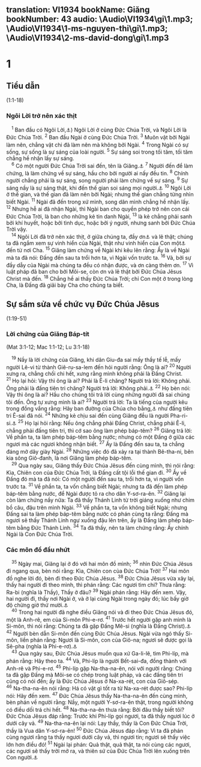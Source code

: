 translation: VI1934
bookName: Giăng 
bookNumber: 43
audio: \Audio\VI1934\gi\1.mp3; \Audio\VI1934\1-ms-nguyen-thi\gi\1.mp3; \Audio\VI1934\2-ms-david-dong\gi\1.mp3
-------

<div class="title"><h1>1</h1><h2>Tiểu dẫn</h2><p>(1:1-18)</p><h3>Ngôi Lời trở nên xác thịt</h3></div>
<span class="verse gi_1_1"> <sup>1</sup> Ban đầu có Ngôi Lời,<a data-toggle="tooltip" data-placement="bottom" title="Nt: Logos nghĩa là lời nói. Trong văn hóa Gờ-réc (Hi Lạp), từ nầy chỉ về lời nói lẫn ý tưởng trong tâm trí, và cũng chỉ về nguyên lý điều khiển mọi sự và tác động trong vũ trụ. Trong kinh điển Do Thái, Lời là tác nhân của Cong cuộc Sa tạo (xem Thi 33:6">⚓</a>) Ngôi Lời ở cùng Đức Chúa Trời, và Ngôi Lời là Đức Chúa Trời. </span>
<span class="verse gi_1_2"><sup>2</sup> Ban đầu Ngài ở cùng Đức Chúa Trời. </span>
<span class="verse gi_1_3"><sup>3</sup> Muôn vật bởi Ngài làm nên, chẳng vật chi đã làm nên mà không bởi Ngài. </span>
<span class="verse gi_1_4"><sup>4</sup> Trong Ngài có sự sống, sự sống là sự sáng của loài người. </span>
<span class="verse gi_1_5"><sup>5</sup> Sự sáng soi trong tối tăm, tối tăm chẳng hề nhận lấy sự sáng. <br/></span>
<span class="verse gi_1_6"> <sup>6</sup> Có một người Đức Chúa Trời sai đến, tên là Giăng.<a data-toggle="tooltip" data-placement="bottom" title="Mat 3:1; Mac 1:4; Lu 3:1-2">⚓</a></span>
<span class="verse gi_1_7"><sup>7</sup> Người đến để làm chứng, là làm chứng về sự sáng, hầu cho bởi người ai nấy đều tin. </span>
<span class="verse gi_1_8"><sup>8</sup> Chính người chẳng phải là sự sáng, song người phải làm chứng về sự sáng. </span>
<span class="verse gi_1_9"><sup>9</sup> Sự sáng nầy là sự sáng thật, khi đến thế gian soi sáng mọi người.<a data-toggle="tooltip" data-placement="bottom" title="Câu nầy hoặc dịch là: Sự Sa nầy là sự Sa thật, soi cho mọi người sanh ra ở thế gian nầy">⚓</a></span>
<span class="verse gi_1_10"><sup>10</sup> Ngôi Lời ở thế gian, và thế gian đã làm nên bởi Ngài; nhưng thế gian chẳng từng nhìn biết Ngài. </span>
<span class="verse gi_1_11"><sup>11</sup> Ngài đã đến trong xứ mình, song dân mình chẳng hề nhận lấy. </span>
<span class="verse gi_1_12"><sup>12</sup> Nhưng hễ ai đã nhận Ngài, thì Ngài ban cho quyền phép trở nên con cái Đức Chúa Trời, là ban cho những kẻ tin danh Ngài, </span>
<span class="verse gi_1_13"><sup>13</sup> là kẻ chẳng phải sanh bởi khí huyết, hoặc bởi tình dục, hoặc bởi ý người, nhưng sanh bởi Đức Chúa Trời vậy. <br/></span>
<span class="verse gi_1_14"> <sup>14</sup> Ngôi Lời đã trở nên xác thịt, ở giữa chúng ta, đầy ơn<a data-toggle="tooltip" data-placement="bottom" title="Xem chú thích ở Lu 2:40">⚓</a> và lẽ thật; chúng ta đã ngắm xem sự vinh hiển của Ngài, thật như vinh hiển của Con một<a data-toggle="tooltip" data-placement="bottom" title="Theo tiếng bổn thì chữ Con một có ý là Con sanh ra chỉ có một mà thôi">⚓</a> đến từ nơi Cha. </span>
<span class="verse gi_1_15"><sup>15</sup> Giăng làm chứng về Ngài khi kêu lên rằng: Ấy là về Ngài mà ta đã nói: Đấng đến sau ta trổi hơn ta, vì Ngài vốn trước ta. </span>
<span class="verse gi_1_16"><sup>16</sup> Vả, bởi sự đầy dẫy của Ngài mà chúng ta đều có nhận được, và ơn càng thêm ơn. </span>
<span class="verse gi_1_17"><sup>17</sup> Vì luật pháp đã ban cho bởi Môi-se, còn ơn và lẽ thật bởi Đức Chúa Jêsus Christ mà đến. </span>
<span class="verse gi_1_18"><sup>18</sup> Chẳng hề ai thấy Đức Chúa Trời; chỉ Con một ở trong lòng Cha, là Đấng đã giãi bày Cha cho chúng ta biết. <br/></span>
<div class="title"><h2>Sự sắm sửa về chức vụ Đức Chúa Jêsus</h2><p>(1:19-51)</p><h3>Lời chứng của Giăng Báp-tít</h3><p>(Mat 3:1-12; Mac 1:1-12; Lu 3:1-18)</p></div>
<span class="verse gi_1_19"> <sup>19</sup> Nầy là lời chứng của Giăng, khi dân Giu-đa sai mấy thầy tế lễ, mấy người Lê-vi từ thành Giê-ru-sa-lem đến hỏi người rằng: Ông là ai? </span>
<span class="verse gi_1_20"><sup>20</sup> Người xưng ra, chẳng chối chi hết, xưng rằng mình không phải là Đấng Christ. </span>
<span class="verse gi_1_21"><sup>21</sup> Họ lại hỏi: Vậy thì ông là ai? Phải là Ê-li chăng? Người trả lời: Không phải. Ông phải là đấng tiên tri chăng? Người trả lời: Không phải.<a data-toggle="tooltip" data-placement="bottom" title="Ma 4:5; Phu 18:15,18 ">⚓</a></span>
<span class="verse gi_1_22"><sup>22</sup> Họ bèn nói: Vậy thì ông là ai? Hầu cho chúng tôi trả lời cùng những người đã sai chúng tôi đến. Ông tự xưng mình là ai? </span>
<span class="verse gi_1_23"><sup>23</sup> Người trả lời: Ta là tiếng của người kêu trong đồng vắng rằng: Hãy ban đường của Chúa cho bằng,<a data-toggle="tooltip" data-placement="bottom" title="Es 40:3">⚓</a> như đấng tiên tri Ê-sai đã nói. </span>
<span class="verse gi_1_24"><sup>24</sup> Những kẻ chịu sai đến cùng Giăng đều là người Pha-ri-si.<a data-toggle="tooltip" data-placement="bottom" title="Xem chú thích ở Mat 3:7">⚓</a></span>
<span class="verse gi_1_25"><sup>25</sup> Họ lại hỏi rằng: Nếu ông chẳng phải Đấng Christ, chẳng phải Ê-li, chẳng phải đấng tiên tri, thì cớ sao ông làm phép báp-têm? </span>
<span class="verse gi_1_26"><sup>26</sup> Giăng trả lời: Về phần ta, ta làm phép báp-têm bằng nước; nhưng có một Đấng ở giữa các ngươi mà các ngươi không nhận biết. </span>
<span class="verse gi_1_27"><sup>27</sup> Ấy là Đấng đến sau ta, ta chẳng đáng mở dây giày Ngài. </span>
<span class="verse gi_1_28"><sup>28</sup> Những việc đó đã xảy ra tại thành Bê-tha-ni, bên kia sông Giô-đanh, là nơi Giăng làm phép báp-têm. <br/></span>
<span class="verse gi_1_29"> <sup>29</sup> Qua ngày sau, Giăng thấy Đức Chúa Jêsus đến cùng mình, thì nói rằng: Kìa, Chiên con của Đức Chúa Trời, là Đấng cất tội lỗi thế gian đi. </span>
<span class="verse gi_1_30"><sup>30</sup> Ấy về Đấng đó mà ta đã nói: Có một người đến sau ta, trổi hơn ta, vì người vốn trước ta. </span>
<span class="verse gi_1_31"><sup>31</sup> Về phần ta, ta vốn chẳng biết Ngài; nhưng ta đã đến làm phép báp-têm bằng nước, để Ngài được tỏ ra cho dân Y-sơ-ra-ên. </span>
<span class="verse gi_1_32"><sup>32</sup> Giăng lại còn làm chứng nầy nữa: Ta đã thấy Thánh Linh từ trời giáng xuống như chim bồ câu, đậu trên mình Ngài. </span>
<span class="verse gi_1_33"><sup>33</sup> Về phần ta, ta vốn không biết Ngài; nhưng Đấng sai ta làm phép báp-têm bằng nước có phán cùng ta rằng: Đấng mà ngươi sẽ thấy Thánh Linh ngự xuống đậu lên trên, ấy là Đấng làm phép báp-têm bằng Đức Thánh Linh. </span>
<span class="verse gi_1_34"><sup>34</sup> Ta đã thấy, nên ta làm chứng rằng: Ấy chính Ngài là Con Đức Chúa Trời. <br/></span>
<div class="title"><h3>Các môn đồ đầu nhứt</h3></div>
<span class="verse gi_1_35"> <sup>35</sup> Ngày mai, Giăng lại ở đó với hai môn đồ mình; </span>
<span class="verse gi_1_36"><sup>36</sup> nhìn Đức Chúa Jêsus đi ngang qua, bèn nói rằng: Kìa, Chiên con của Đức Chúa Trời! </span>
<span class="verse gi_1_37"><sup>37</sup> Hai môn đồ nghe lời đó, bèn đi theo Đức Chúa Jêsus. </span>
<span class="verse gi_1_38"><sup>38</sup> Đức Chúa Jêsus vừa xây lại, thấy hai người đi theo mình, thì phán rằng: Các ngươi tìm chi? Thưa rằng: Ra-bi (nghĩa là Thầy), Thầy ở đâu? </span>
<span class="verse gi_1_39"><sup>39</sup> Ngài phán rằng: Hãy đến xem. Vậy, hai người đi, thấy nơi Ngài ở, và ở lại cùng Ngài trong ngày đó; lúc bấy giờ độ chừng giờ thứ mười.<a data-toggle="tooltip" data-placement="bottom" title="Vào bốn giờ chiều">⚓</a><br/></span>
<span class="verse gi_1_40"> <sup>40</sup> Trong hai người đã nghe điều Giăng nói và đi theo Đức Chúa Jêsus đó, một là Anh-rê, em của Si-môn Phi-e-rơ. </span>
<span class="verse gi_1_41"><sup>41</sup> Trước hết người gặp anh mình là Si-môn, thì nói rằng: Chúng ta đã gặp Đấng Mê-si (nghĩa là Đấng Christ).<a data-toggle="tooltip" data-placement="bottom" title="Christ nghĩa là Đấng chịu xức dầu">⚓</a></span>
<span class="verse gi_1_42"><sup>42</sup> Người bèn dẫn Si-môn đến cùng Đức Chúa Jêsus. Ngài vừa ngó thấy Si-môn, liền phán rằng: Ngươi là Si-môn, con của Giô-na; ngươi sẽ được gọi là Sê-pha (nghĩa là Phi-e-rơ).<a data-toggle="tooltip" data-placement="bottom" title="Cả hai từ Sê-pha (tiếng A-ram) và Phi-e-rơ (tiếng Gờ-réc) đều có nghĩa là đá">⚓</a><br/></span>
<span class="verse gi_1_43"> <sup>43</sup> Qua ngày sau, Đức Chúa Jêsus muốn qua xứ Ga-li-lê, tìm Phi-líp, mà phán rằng: Hãy theo ta. </span>
<span class="verse gi_1_44"><sup>44</sup> Vả, Phi-líp là người Bết-sai-đa, đồng thành với Anh-rê và Phi-e-rơ. </span>
<span class="verse gi_1_45"><sup>45</sup> Phi-líp gặp Na-tha-na-ên, nói với người rằng: Chúng ta đã gặp Đấng mà Môi-se có chép trong luật pháp, và các đấng tiên tri cũng có nói đến; ấy là Đức Chúa Jêsus ở Na-xa-rét, con của Giô-sép. </span>
<span class="verse gi_1_46"><sup>46</sup> Na-tha-na-ên nói rằng: Há có vật gì tốt ra từ Na-xa-rét được sao? Phi-líp nói: Hãy đến xem. </span>
<span class="verse gi_1_47"><sup>47</sup> Đức Chúa Jêsus thấy Na-tha-na-ên đến cùng mình, bèn phán về người rằng: Nầy, một người Y-sơ-ra-ên thật, trong người không có điều dối trá chi hết. </span>
<span class="verse gi_1_48"><sup>48</sup> Na-tha-na-ên thưa rằng: Bởi đâu thầy biết tôi? Đức Chúa Jêsus đáp rằng: Trước khi Phi-líp gọi ngươi, ta đã thấy ngươi lúc ở dưới cây vả. </span>
<span class="verse gi_1_49"><sup>49</sup> Na-tha-na-ên lại nói: Lạy thầy, thầy là Con Đức Chúa Trời, thầy là Vua dân Y-sơ-ra-ên! </span>
<span class="verse gi_1_50"><sup>50</sup> Đức Chúa Jêsus đáp rằng: Vì ta đã phán cùng ngươi rằng ta thấy ngươi dưới cây vả, thì ngươi tin; ngươi sẽ thấy việc lớn hơn điều đó! </span>
<span class="verse gi_1_51"><sup>51</sup> Ngài lại phán: Quả thật, quả thật, ta nói cùng các ngươi, các ngươi sẽ thấy trời mở ra, và thiên sứ của Đức Chúa Trời lên xuống trên Con người.<a data-toggle="tooltip" data-placement="bottom" title="Sa 28:12">⚓</a><br/></span>
